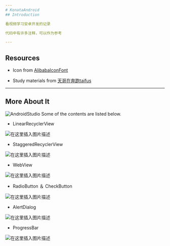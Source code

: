 ```yaml
---
# KonataAndroid
## Introduction

看视频学习安卓开发的记录

代码中有许多注释，可以作为参考

---
```


## Resources

- Icon from [AlibabaIconFont](https://www.iconfont.cn/)

- Study materials from [天哥在奔跑](https://www.bilibili.com/video/av38409964?from=search&seid=17417564132229764986)[taifus](https://github.com/taifus/)

---

## More About It
![AndroidStudio](https://img-blog.csdnimg.cn/20200221220258624.png?x-oss-process=image/watermark,type_ZmFuZ3poZW5naGVpdGk,shadow_10,text_aHR0cHM6Ly9ibG9nLmNzZG4ubmV0L3FxXzQyMTM4NDU0,size_16,color_FFFFFF,t_70)
Some of the contents are listed below.

- LinearRecyclerView

![在这里插入图片描述](https://img-blog.csdnimg.cn/20200222162138956.png?x-oss-process=image/watermark,type_ZmFuZ3poZW5naGVpdGk,shadow_10,text_aHR0cHM6Ly9ibG9nLmNzZG4ubmV0L3FxXzQyMTM4NDU0,size_16,color_FFFFFF,t_70)

- StaggeredRecyclerView

![在这里插入图片描述](https://img-blog.csdnimg.cn/2020022216223132.png?x-oss-process=image/watermark,type_ZmFuZ3poZW5naGVpdGk,shadow_10,text_aHR0cHM6Ly9ibG9nLmNzZG4ubmV0L3FxXzQyMTM4NDU0,size_16,color_FFFFFF,t_70)

- WebView

![在这里插入图片描述](https://img-blog.csdnimg.cn/20200222162353118.png?x-oss-process=image/watermark,type_ZmFuZ3poZW5naGVpdGk,shadow_10,text_aHR0cHM6Ly9ibG9nLmNzZG4ubmV0L3FxXzQyMTM4NDU0,size_16,color_FFFFFF,t_70)

- RadioButton ＆ CheckButton

![在这里插入图片描述](https://img-blog.csdnimg.cn/20200222162811526.png?x-oss-process=image/watermark,type_ZmFuZ3poZW5naGVpdGk,shadow_10,text_aHR0cHM6Ly9ibG9nLmNzZG4ubmV0L3FxXzQyMTM4NDU0,size_16,color_FFFFFF,t_70)

- AlertDialog

![在这里插入图片描述](https://img-blog.csdnimg.cn/2020022216304387.png?x-oss-process=image/watermark,type_ZmFuZ3poZW5naGVpdGk,shadow_10,text_aHR0cHM6Ly9ibG9nLmNzZG4ubmV0L3FxXzQyMTM4NDU0,size_16,color_FFFFFF,t_70)

- ProgressBar

![在这里插入图片描述](https://img-blog.csdnimg.cn/202002221631078.png?x-oss-process=image/watermark,type_ZmFuZ3poZW5naGVpdGk,shadow_10,text_aHR0cHM6Ly9ibG9nLmNzZG4ubmV0L3FxXzQyMTM4NDU0,size_16,color_FFFFFF,t_70)



